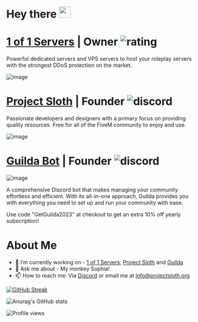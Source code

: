 <h1>
  Hey there
  <img src="https://media.giphy.com/media/hvRJCLFzcasrR4ia7z/giphy.gif" width="30px"/>
</h1>

# [1 of 1 Servers](discord.gg/1of1servers) | Owner ![rating](https://img.shields.io/badge/rating-★★★★★-brightgreen)
Powerful dedicated servers and VPS servers to host your roleplay servers with the strongest DDoS protection on the market.

![image](https://user-images.githubusercontent.com/82112471/220458476-da80eee8-10a6-4095-a7ba-7011910e7aac.png)

# [Project Sloth](discord.gg/projectsloth) | Founder ![discord](https://img.shields.io/discord/897744257237000222?style=flat&logo=discord&logoColor=white)
Passionate developers and designers with a primary focus on providing quality resources. Free for all of the FiveM community to enjoy and use.

![image](https://user-images.githubusercontent.com/82112471/220458558-6ee02500-80f8-4c74-981f-9adfe140931b.png)

# [Guilda Bot](https://guildabot.com/) | Founder ![discord](https://img.shields.io/discord/1022264141148332042?style=flat&logo=discord&logoColor=white)
![image](https://user-images.githubusercontent.com/82112471/220457562-6686e927-6e15-431d-8d1c-7b2e62fa73cb.png)

A comprehensive Discord bot that makes managing your community effortless and efficient. With its all-in-one approach, Guilda provides you with everything you need to set up and run your community with ease.

Use code "GetGuilda2023" at checkout to get an extra 10% off yearly subscription!

# About Me
- 🔭 I’m currently working on - [1 of 1 Servers](https://discord.gg/1of1servers), [Project Sloth](https://github.com/Project-Sloth) and [Guilda](https://guildabot.com/)
- 💬 Ask me about - My monkey Sophia!
- 📫 How to reach me: Via [Discord](https://discord.gg/projectsloth) or email me at info@projectsloth.org

[![GitHub Streak](https://github-readme-streak-stats.herokuapp.com?user=MonkeyWhisper&theme=tokyonight&date_format=M%20j%5B%2C%20Y%5D)](https://git.io/streak-stats)

![Anurag's GitHub stats](https://github-readme-stats.vercel.app/api?username=MonkeyWhisper&show_icons=true&theme=tokyonight)

![Profile views](https://gpvc.arturio.dev/monkeywhisper)
